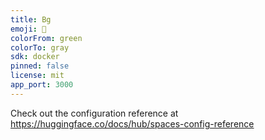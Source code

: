 ```yaml
---
title: Bg
emoji: 🐠
colorFrom: green
colorTo: gray
sdk: docker
pinned: false
license: mit
app_port: 3000
---
```


Check out the configuration reference at https://huggingface.co/docs/hub/spaces-config-reference